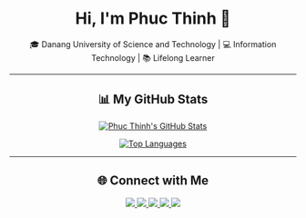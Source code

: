 <h1 align="center">Hi, I'm Phuc Thinh 👋</h1>

<p align="center">
  🎓 Danang University of Science and Technology | 💻 Information Technology | 📚 Lifelong Learner
</p>

---

<h2 align="center">📊 My GitHub Stats</h2>

<p align="center">
  <a href="#">
    <img src="https://github-readme-stats.vercel.app/api?username=thinhgangg&theme=radical&hide_border=false&include_all_commits=true&count_private=true" alt="Phuc Thinh's GitHub Stats" />
  </a>
</p>

<p align="center">
  <a href="#">
    <img src="https://github-readme-stats.vercel.app/api/top-langs/?username=thinhgangg&theme=radical&hide_border=false&layout=compact" alt="Top Languages" />
  </a>
</p>

---

<h2 align="center">🌐 Connect with Me</h2>

<p align="center">
  <a href="https://www.linkedin.com/in/maiphucthinh/">
    <img src="https://img.shields.io/badge/LinkedIn-0077B5?style=for-the-badge&logo=linkedin&logoColor=white"/>
  </a>
  <a href="https://www.facebook.com/maithinhh/">
    <img src="https://img.shields.io/badge/Facebook-1877F2?style=for-the-badge&logo=facebook&logoColor=white"/>
  </a>
  <a href="https://www.instagram.com/thinhgangg/">
    <img src="https://img.shields.io/badge/Instagram-E4405F?style=for-the-badge&logo=instagram&logoColor=white"/>
  </a>
  <a href="https://www.youtube.com/@thinhgangg">
    <img src="https://img.shields.io/badge/YouTube-FF0000?style=for-the-badge&logo=youtube&logoColor=white"/>
  </a>
  <a href="mailto:phucthinhmai00@gmail.com">
    <img src="https://img.shields.io/badge/Gmail-D14836?style=for-the-badge&logo=gmail&logoColor=white"/>
  </a>
</p>
